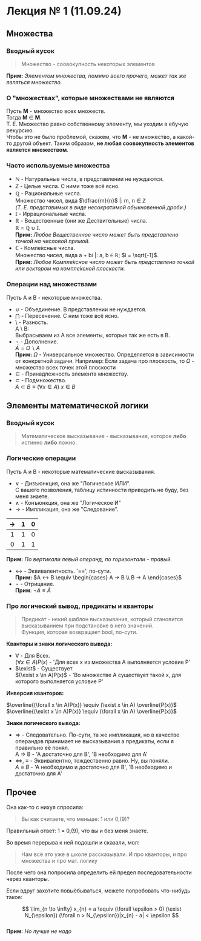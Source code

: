 # Лекция № 1 (11.09.24)
## Множества
### Вводный кусок

> Множество - соовокупность некоторых элементов

__Прим:__ *Элементом множества, помимо всего прочего, может так же являться множество.*

### О "множествах", которые множествами не являются

Пусть __M__ - множество всех множеств. <br/>
Тогда __M__ ∈ __M__. <br/>
Т. Е. Множество равно собственному элементу, мы уходим в ебучую рекурсию. <br/>
Чтобы это не было проблемой, скажем, что __M__ - не множество, а какой-то другой объект. Таким образом, __не любая соовокупность элементов является множеством__.

### Часто используемые множества

* ℕ - Натуральные числа, в представлении не нуждаются.
* ℤ - Целые числа. С ними тоже всё ясно.
* ℚ - Рациональные числа. <br/>
Множество чисел, вида $\dfrac{m}{n}$ |: m, n ∈ ℤ <br/> 
*(Т. Е. представимых в виде несократимой обыкновенной дроби.)*
* 𝕀 - Иррациональные числа.
* ℝ - Вещественные (они же Дествительные) числа. <br/>
ℝ = ℚ ∪ 𝕀. <br/>
__Прим:__ *Любое Вещественное число может быть представлено точкой на числовой прямой.*
* ℂ - Комле́ксные числа. <br/>
Множество чисел, вида a + b𝑖 |: a, b ∈ ℝ; $i = \sqrt{-1}$. <br/>
__Прим:__ *Любое Компле́ксное число может быть представлено точкой или вектором на компле́ксной плоскости.*

### Операции над множествами
Пусть A и B - некоторые множества.
* ∪ - Объединение. В представлении не нуждается.
* ⋂ - Пересечение. С ним тоже всё ясно.
* \ - Разность. <br/>
A \ B: <br/>
Выбрасываем из A все элементы, которые так же есть в B.
* ¬ - Дополнение. <br/>
$\bar{A} = \Omega \backslash A$ <br/>
__Прим:__ $\Omega$ - Универсальное множество. Определяется в зависимости от конкретной задачи. Например: Если задача про плоскость, то $\Omega$ - множество всех точек этой плоскости
* ∈ - Принадлежность элемента множеству.
* ⊂ - Подмножество. <br/>
$A \subset B \equiv (\forall x \in A) \ x \in B$

## Элементы математической логики
### Вводный кусок
> Математическое высказывание - высказывание, которое __либо__ истинно __либо__ ложно.

### Логические операции

Пусть A и B - некоторые математические высказывания.<br/>

* ∨ - Дизъюнкция, она же "Логическое ИЛИ". <br/>
С вашего позволения, таблицу истинности приводить не буду, без меня знаете.
* ∧ - Конъюнкция, она же "Логическое И"
* → - Импликация, она же "Следование".

|→|1|0|
|:---:|:---:|:---:|
|1|1|0|
|0|1|1|

__Прим:__ *По вертикали левый операнд, по горизонтали - правый.*

* ↔ - Эквивалентность. '==', по-сути. <br/>
__Прим:__ $A ↔ B \equiv \begin{cases} A → B \\ B → A \end{cases}$
* ¬ - Отрицание. <br/>
__Прим__: $¬A \equiv \bar{A}$

### Про логический вывод, предикаты и кванторы
> Предикат - некий шаблон высказывания, который становится высказыванием при подстановке в него значений. <br/>
Функция, которая возвращает bool, по-сути.

__Кванторы и знаки логического вывода:__
* $\forall$ - Для Всех. <br/>
$(\forall x \in A)P(x)$ - 'Для всех x из множества A выполняется условие P'
* $\exist$ - Существует. <br/>
$(\exist x \in A)P(x)$ - 'Во множестве A существует такой x, для которого выполняется условие P'

__Инверсия кванторов:__ <br/>

$\overline{(\forall x \in A)P(x)} \equiv (\exist x \in A) \overline{P(x)}$ <br/>
$\overline{(\exist x \in A)P(x)} \equiv (\forall x \in A) \overline{P(x)}$ <br/>

__Знаки логического вывода:__
* ⇒ - Следовательно. По-сути, та же импликация, но в качестве операндов принимает не высказывания а предикаты, если я правильно её понял. <br/>
A ⇒ B - 'A достаточно для B', 'B необходимо для A'
* ⇔, ≡ - Эквивалентно, тождественно равно. Ну, вы поняли. <br/>
$A \equiv B$ - 'A необходимо и достаточно для B', 'B необходимо и достаточно для A'

## Прочее
Она как-то с нихуя спросила:
> Вы как считаете, что меньше: 1 или 0,(9)?

Правильный ответ: 1 = 0,(9), что вы и без меня знаете.

Во время перерыва к ней подошли и сказали, мол:
> Нам всё это уже в школе рассказывали. И про кванторы, и про множества и про мат. логику

После чего она попросила определить ей предел последовательности через кванторы.

Если вдруг захотите повыёбываться, можете попробовать что-нибудь такое:

$$
\lim_{n \to \infty} x_{n} = a 
\equiv
(\forall \epsilon > 0) 
(\exist N_{\epsilon}) 
(\forall n > N_{\epsilon})|x_{n} - a| < \epsilon
$$ <br/>
__Прим:__ *Но лучше не надо*
